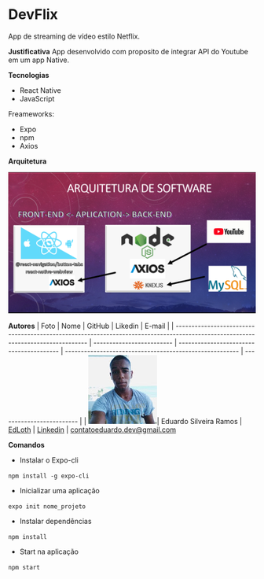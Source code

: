 # DevFlix
App de streaming de vídeo estilo Netflix.



**Justificativa**
App desenvolvido com proposito de integrar API do Youtube em um app Native.


**Tecnologias**

- React Native
- JavaScript

Freameworks:

- Expo
- npm
- Axios


**Arquitetura**

![arquitetura](Doc/Dev.png)

**Autores**
| Foto                                                                                                                             | Nome                      | GitHub                                   | Likedin                                                 | E-mail                    |
| -------------------------------------------------------------------------------------------------------------------------------- | ------------------------- | ---------------------------------------- | ------------------------------------------------------- | ------------------------- |
| <img src="./Doc/Eduardo.jpg"  >| Eduardo Silveira Ramos | [EdLoth](https://github.com/EdLoth) | [Linkedin](https://www.linkedin.com/in/eduardo-ramos-31413b1a2/) | contatoeduardo.dev@gmail.com




**Comandos**

* Instalar o Expo-cli

`npm install -g expo-cli`

* Inicializar uma aplicação

`expo init nome_projeto`

* Instalar dependências

`npm install`

* Start na aplicação

`npm start`